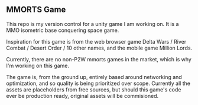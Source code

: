 ## MMORTS Game

This repo is my version control for a unity game I am working on. It is a MMO isometric base conquering space game. 

Inspiration for this game is from the web browser game Delta Wars / River Combat / Desert Order / 10 other names, and the mobile game Million Lords.

Currently, there are no non-P2W mmorts games in the market, which is why I'm working on this game. 

The game is, from the ground up, entirely based around networking and optimization, and so quality is being prioritized over scope. Currently all the assets are placeholders from free sources, but should this game's code ever be production ready, original assets will be commisioned. 
